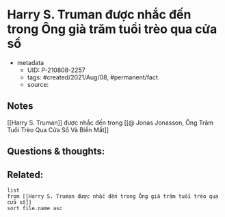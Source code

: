 # Harry S. Truman được nhắc đến trong Ông già trăm tuổi trèo qua cửa sổ

- metadata
	- UID: P-210808-2257
	- tags: #created/2021/Aug/08, #permanent/fact 
	- source: 

## Notes
[[Harry S. Truman]] được nhắc đến trong [[@ Jonas Jonasson, Ông Trăm Tuổi Trèo Qua Cửa Sổ Và Biến Mất]]

## Questions & thoughts:

## Related:
```dataview
list
from [[Harry S. Truman được nhắc đến trong Ông già trăm tuổi trèo qua cửa sổ]]
sort file.name asc
```

